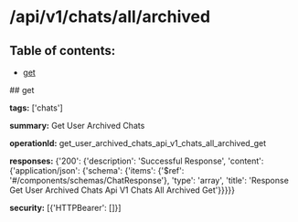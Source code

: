 # /api/v1/chats/all/archived

## Table of contents:
- [get](#get)

<a name="get" />
## get

**tags:** ['chats']

**summary:** Get User Archived Chats

**operationId:** get_user_archived_chats_api_v1_chats_all_archived_get

**responses:** {'200': {'description': 'Successful Response', 'content': {'application/json': {'schema': {'items': {'$ref': '#/components/schemas/ChatResponse'}, 'type': 'array', 'title': 'Response Get User Archived Chats Api V1 Chats All Archived Get'}}}}}

**security:** [{'HTTPBearer': []}]

